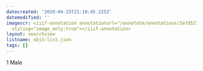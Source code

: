 ```yaml
---
datecreated: '2020-04-25T21:10:45.225Z'
datemodified: ''
imagescr: <iiif-annotation annotationurl="/annotate/annotations/3a7d5230-8739-11ea-8643-5254008afee6.json"
  styling="image_only:true"></iiif-annotation>
layout: searchview
listname: obj3-list.json
tags: []
---
```

1 Male